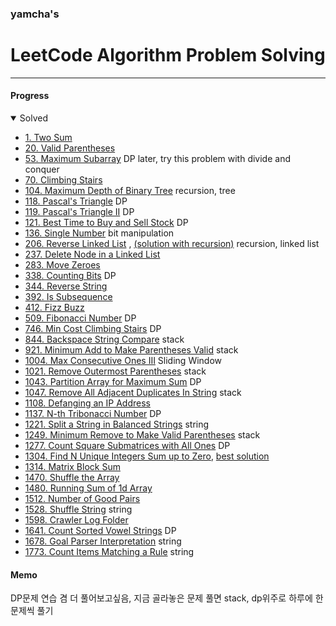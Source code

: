### yamcha's
# LeetCode Algorithm Problem Solving

***

#### Progress
<details open>
<summary>Solved</summary>
<div markdown="1">

* [1. Two Sum](https://github.com/yarncha/baekjoon/blob/master/1.cpp)
* [20. Valid Parentheses](https://github.com/yarncha/baekjoon/blob/master/20.cpp)
* [53. Maximum Subarray](https://github.com/yarncha/baekjoon/blob/master/53.cpp)
	DP
	later, try this problem with divide and conquer
* [70. Climbing Stairs](https://github.com/yarncha/baekjoon/blob/master/70.cpp)
* [104. Maximum Depth of Binary Tree](https://github.com/yarncha/baekjoon/blob/master/104.cpp)
	recursion, tree
* [118. Pascal's Triangle](https://github.com/yarncha/baekjoon/blob/master/118.cpp)
	DP
* [119. Pascal's Triangle II](https://github.com/yarncha/baekjoon/blob/master/119.cpp)
	DP
* [121. Best Time to Buy and Sell Stock](https://github.com/yarncha/baekjoon/blob/master/121.cpp)
	DP
* [136. Single Number](https://github.com/yarncha/baekjoon/blob/master/136.cpp)
	bit manipulation
* [206. Reverse Linked List](https://github.com/yarncha/baekjoon/blob/master/206.cpp) , [(solution with recursion)](https://github.com/yarncha/baekjoon/blob/master/206_recursive.cpp)
	recursion, linked list
* [237. Delete Node in a Linked List](https://github.com/yarncha/baekjoon/blob/master/237.cpp)
* [283. Move Zeroes](https://github.com/yarncha/baekjoon/blob/master/283.cpp)
* [338. Counting Bits](https://github.com/yarncha/baekjoon/blob/master/338.cpp)
	DP
* [344. Reverse String](https://github.com/yarncha/baekjoon/blob/master/344.cpp)
* [392. Is Subsequence](https://github.com/yarncha/baekjoon/blob/master/392.cpp)
* [412. Fizz Buzz](https://github.com/yarncha/baekjoon/blob/master/412.cpp)
* [509. Fibonacci Number](https://github.com/yarncha/baekjoon/blob/master/509.cpp)
	DP
* [746. Min Cost Climbing Stairs](https://github.com/yarncha/baekjoon/blob/master/746.cpp)
	DP
* [844. Backspace String Compare](https://github.com/yarncha/baekjoon/blob/master/844.cpp)
	stack
* [921. Minimum Add to Make Parentheses Valid](https://github.com/yarncha/baekjoon/blob/master/921.cpp)
	stack
* [1004. Max Consecutive Ones III](https://github.com/yarncha/baekjoon/blob/master/1004.cpp)
	Sliding Window
* [1021. Remove Outermost Parentheses](https://github.com/yarncha/baekjoon/blob/master/1021.cpp)
	stack
* [1043. Partition Array for Maximum Sum](https://github.com/yarncha/baekjoon/blob/master/1043.cpp)
	DP
* [1047. Remove All Adjacent Duplicates In String](https://github.com/yarncha/baekjoon/blob/master/1047.cpp)
	stack
* [1108. Defanging an IP Address](https://github.com/yarncha/baekjoon/blob/master/1108.cpp)
* [1137. N-th Tribonacci Number](https://github.com/yarncha/baekjoon/blob/master/1137.cpp)
	DP
* [1221. Split a String in Balanced Strings](https://github.com/yarncha/baekjoon/blob/master/1221.cpp)
	string
* [1249. Minimum Remove to Make Valid Parentheses](https://github.com/yarncha/baekjoon/blob/master/1249.cpp)
	stack
* [1277. Count Square Submatrices with All Ones](https://github.com/yarncha/baekjoon/blob/master/1277.cpp)
	DP
* [1304. Find N Unique Integers Sum up to Zero](https://github.com/yarncha/baekjoon/blob/master/1304.cpp), [best solution](https://github.com/yarncha/baekjoon/blob/master/1304_best.cpp)
* [1314. Matrix Block Sum](https://github.com/yarncha/baekjoon/blob/master/1314.cpp)
* [1470. Shuffle the Array](https://github.com/yarncha/baekjoon/blob/master/1470.cpp)
* [1480. Running Sum of 1d Array](https://github.com/yarncha/baekjoon/blob/master/1480.cpp)
* [1512. Number of Good Pairs](https://github.com/yarncha/baekjoon/blob/master/1512.cpp)
* [1528. Shuffle String](https://github.com/yarncha/baekjoon/blob/master/1528.cpp)
	string
* [1598. Crawler Log Folder](https://github.com/yarncha/baekjoon/blob/master/1598.cpp)
* [1641. Count Sorted Vowel Strings](https://github.com/yarncha/baekjoon/blob/master/1641.cpp)
	DP
* [1678. Goal Parser Interpretation](https://github.com/yarncha/baekjoon/blob/master/1678.cpp)
	string
* [1773. Count Items Matching a Rule](https://github.com/yarncha/baekjoon/blob/master/1773.cpp)
	string


</div>
</details>

#### Memo

DP문제 연습 겸 더 풀어보고싶음, 지금 골라놓은 문제 풀면 stack, dp위주로 하루에 한문제씩 풀기
